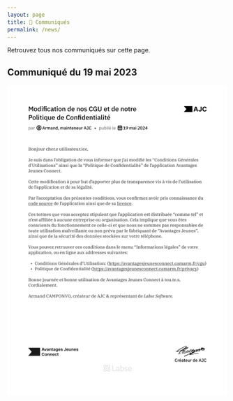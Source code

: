 ```yaml
---
layout: page
title: 📰 Communiqués
permalink: /news/
---
```


Retrouvez tous nos communiqués sur cette page.

## Communiqué du 19 mai 2023

![19-05-2023.png](_images%2Fnews%2F19-05-2023.png)
